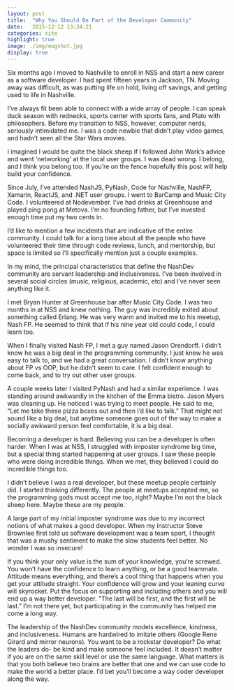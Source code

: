 ```yaml
---
layout: post
title:  "Why You Should Be Part of the Developer Community"
date:   2015-12-12 13:34:21
categories: site
highlight: true
image: ./img/mugshot.jpg
display: true
---
```

Six months ago I moved to Nashville to enroll in NSS and start a new career as a software developer. I had spent fifteen years in Jackson, TN. Moving away was difficult, as was putting life on hold, living off savings, and getting used to life in Nashville. 

I’ve always fit been able to connect with a wide array of people. I can speak duck season with rednecks, sports center with sports fans, and Plato with philosophers. Before my transition to NSS, however, computer nerds, seriously intimidated me. I was a code newbie that didn’t play video games, and hadn’t seen all the Star Wars movies.

I imagined I would be quite the black sheep if I followed John Wark’s advice and went ‘networking’ at the local user groups. I was dead wrong. I belong, and I think you belong too. If you’re on the fence hopefully this post will help build your confidence.

Since July, I’ve attended NashJS, PyNash, Code for Nashville, NashFP, Xamarin, ReactJS, and .NET user groups. I went to BarCamp and Music City Code. I volunteered at Nodevember. I’ve had drinks at Greenhouse and played ping pong at Metova. I’m no founding father, but I’ve invested enough time put my two cents in. 

I’d like to mention a few incidents that are indicative of the entire community. I could talk for a long time about all the people who have volunteered their time through code reviews, lunch, and mentorship, but space is limited so I’ll specifically mention just a couple examples.

In my mind, the principal characteristics that define the NashDev community are servant leadership and inclusiveness. I’ve been involved in several social circles (music, religious, academic, etc) and I’ve never seen anything like it.

I met Bryan Hunter at Greenhouse bar after Music City Code. I was two months in at NSS and knew nothing. The guy was incredibly exited about something called Erlang. He was very warm and invited me to his meetup, Nash FP. He seemed to think that if his nine year old could code, I could learn too.

When I finally visited Nash FP, I met a guy named Jason Orendorff. I didn’t know he was a big deal in the programming community. I just knew he was easy to talk to, and we had a great conversation. I didn’t know anything about FP vs OOP, but he didn’t seem to care. I felt confident enough to come back, and to try out other user groups.

A couple weeks later I visited PyNash and had a similar experience. I was standing around awkwardly in the kitchen of the Emma bistro. Jason Myers was cleaning up. He noticed I was trying to meet people. He said to me, “Let me take these pizza boxes out and then I’d like to talk.” That might not sound like a big deal, but anytime someone goes out of the way to make a socially awkward person feel comfortable, it is a big deal.

Becoming a developer is hard. Believing you can be a developer is often harder. When I was at NSS, I struggled with imposter syndrome big time, but a special thing started happening at user groups. I saw these people who were doing incredible things. When we met, they believed I could do incredible things too.

I didn’t believe I was a real developer, but these meetup people certainly did. I started thinking differently. The people at meetups accepted me, so the programming gods must accept me too, right? Maybe I’m not the black sheep here. Maybe these are my people. 

A large part of my initial imposter syndrome was due to my incorrect notions of what makes a good developer. When my instructor Steve Brownlee first told us software development was a team sport, I thought that was a mushy sentiment to make the slow students feel better. No wonder I was so insecure! 

If you think your only value is the sum of your knowledge, you’re screwed. You won’t have the confidence to learn anything, or be a good teammate. Attitude means everything, and there’s a cool thing that happens when you get your attitude straight. Your confidence will grow and your leaning curve will skyrocket. Put the focus on supporting and including others and you will end up a way better developer. "The last will be first, and the first will be last.” I’m not there yet, but participating in the community has helped me come a long way.

The leadership of the NashDev community models excellence, kindness, and inclusiveness. Humans are hardwired to imitate others (Google Rene Girard and mirror neurons). You want to be a rockstar developer? Do what the leaders do- be kind and make someone feel included. It doesn’t matter if you are on the same skill level or use the same language. What matters is that you both believe two brains are better that one and we can use code to make the world a better place. I’d bet you’ll become a way coder developer along the way. 
